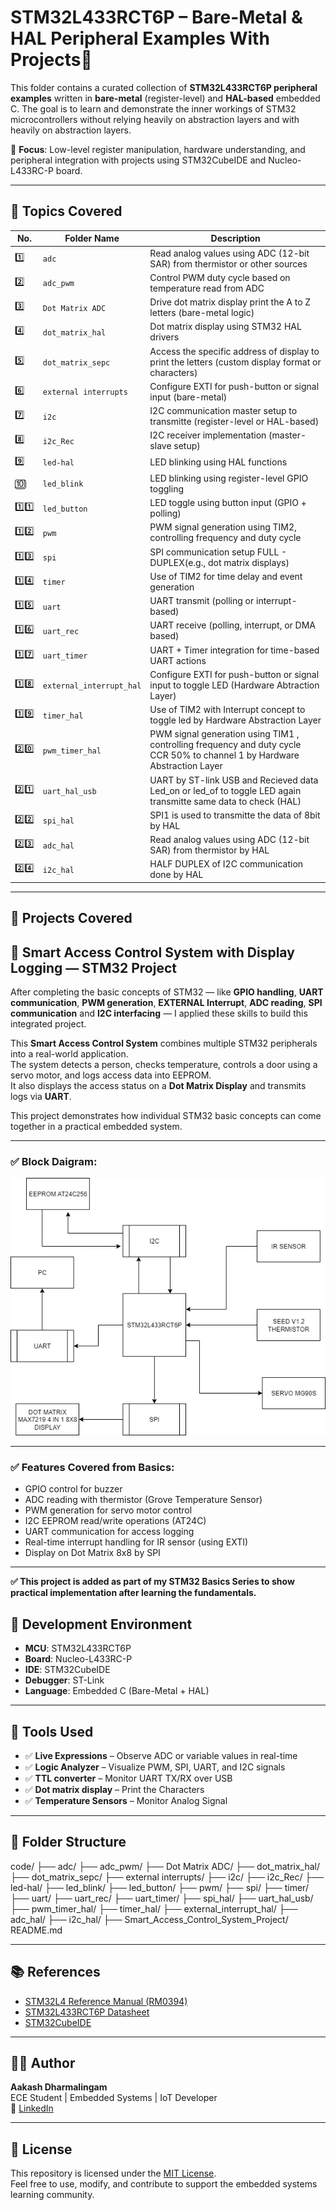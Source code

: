 # STM32L433RCT6P – Bare-Metal & HAL Peripheral Examples With Projects🚀

This folder contains a curated collection of **STM32L433RCT6P peripheral examples** written in **bare-metal** (register-level) and **HAL-based** embedded C. The goal is to learn and demonstrate the inner workings of STM32 microcontrollers without relying heavily on abstraction layers and with heavily on abstraction layers.

🧠 **Focus**: Low-level register manipulation, hardware understanding, and peripheral integration with projects using STM32CubeIDE and Nucleo-L433RC-P board.

---

## 🧩 Topics Covered

| No. | Folder Name        | Description |
|-----|--------------------|-------------|
| 1️⃣ | `adc`              | Read analog values using ADC (12-bit SAR) from thermistor or other sources |
| 2️⃣ | `adc_pwm`          | Control PWM duty cycle based on temperature read from ADC |
| 3️⃣ | `Dot Matrix ADC`   | Drive dot matrix display print the A to Z letters (bare-metal logic) |
| 4️⃣ | `dot_matrix_hal`   | Dot matrix display using STM32 HAL drivers |
| 5️⃣ | `dot_matrix_sepc`  | Access the specific address of display to print the letters (custom display format or characters) |
| 6️⃣ | `external interrupts` | Configure EXTI for push-button or signal input (bare-metal) |
| 7️⃣ | `i2c`              | I2C communication master setup to transmitte (register-level or HAL-based) |
| 8️⃣ | `i2c_Rec`          | I2C receiver implementation (master-slave setup) |
| 9️⃣ | `led-hal`          | LED blinking using HAL functions |
| 🔟 | `led_blink`         | LED blinking using register-level GPIO toggling |
| 1️⃣1️⃣ | `led_button`     | LED toggle using button input (GPIO + polling) |
| 1️⃣2️⃣ | `pwm`            | PWM signal generation using TIM2, controlling frequency and duty cycle |
| 1️⃣3️⃣ | `spi`            | SPI communication setup FULL - DUPLEX(e.g., dot matrix displays) |
| 1️⃣4️⃣ | `timer`          | Use of TIM2 for time delay and event generation |
| 1️⃣5️⃣ | `uart`           | UART transmit (polling or interrupt-based) |
| 1️⃣6️⃣ | `uart_rec`       | UART receive (polling, interrupt, or DMA based) |
| 1️⃣7️⃣ | `uart_timer`     | UART + Timer integration for time-based UART actions |
| 1️⃣8️⃣ | `external_interrupt_hal`     | Configure EXTI for push-button or signal input to toggle LED (Hardware Abtraction Layer) |
| 1️⃣9️⃣ | `timer_hal`     | Use of TIM2 with Interrupt concept to toggle led by Hardware Abstraction Layer |
| 2️⃣0️⃣ | `pwm_timer_hal`     | PWM signal generation using TIM1 , controlling frequency and duty cycle CCR 50% to channel 1 by Hardware Abstraction Layer |
| 2️⃣1️⃣ | `uart_hal_usb`     | UART by ST-link USB and Recieved data Led_on or led_of to toggle LED again transmitte same data to check (HAL) |
| 2️⃣2️⃣ | `spi_hal`     | SPI1 is used to transmitte the data of 8bit by HAL |
| 2️⃣3️⃣ | `adc_hal`     | Read analog values using ADC (12-bit SAR) from thermistor by HAL |
| 2️⃣4️⃣ | `i2c_hal`     | HALF DUPLEX of I2C communication done by HAL |

---
## 🧩 Projects Covered

## 📁 Smart Access Control System with Display Logging — STM32 Project

After completing the basic concepts of STM32 — like **GPIO handling**, **UART communication**, **PWM generation**, **EXTERNAL Interrupt**, **ADC reading**, **SPI communication** and **I2C interfacing** — I applied these skills to build this integrated project.

This **Smart Access Control System** combines multiple STM32 peripherals into a real-world application.  
The system detects a person, checks temperature, controls a door using a servo motor, and logs access data into EEPROM.  
It also displays the access status on a **Dot Matrix Display** and transmits logs via **UART**.

This project demonstrates how individual STM32 basic concepts can come together in a practical embedded system.

---

### ✅ Block Daigram:
![Alt Text](code/IMAGE/PROJECT-2.png)


---

### ✅ Features Covered from Basics:
- GPIO control for buzzer
- ADC reading with thermistor (Grove Temperature Sensor)
- PWM generation for servo motor control
- I2C EEPROM read/write operations (AT24C)
- UART communication for access logging
- Real-time interrupt handling for IR sensor (using EXTI)
- Display on Dot Matrix 8x8 by SPI

---

**✅ This project is added as part of my STM32 Basics Series to show practical implementation after learning the fundamentals.**

## 🔧 Development Environment

- **MCU**: STM32L433RCT6P  
- **Board**: Nucleo-L433RC-P  
- **IDE**: STM32CubeIDE  
- **Debugger**: ST-Link  
- **Language**: Embedded C (Bare-Metal + HAL)

---

## 🧪 Tools Used

- ✅ **Live Expressions** – Observe ADC or variable values in real-time  
- ✅ **Logic Analyzer** – Visualize PWM, SPI, UART, and I2C signals  
- ✅ **TTL converter** – Monitor UART TX/RX over USB
- ✅ **Dot matrix display** – Print the Characters
- ✅ **Temperature Sensors** – Monitor Analog Signal

---

## 📂 Folder Structure
code/
├── adc/
├── adc_pwm/
├── Dot Matrix ADC/
├── dot_matrix_hal/
├── dot_matrix_sepc/
├── external interrupts/
├── i2c/
├── i2c_Rec/
├── led-hal/
├── led_blink/
├── led_button/
├── pwm/
├── spi/
├── timer/
├── uart/
├── uart_rec/
├── uart_timer/
├── spi_hal/
├── uart_hal_usb/
├── pwm_timer_hal/
├── timer_hal/
├── external_interrupt_hal/
├── adc_hal/
├── i2c_hal/
├── Smart_Access_Control_System_Project/
README.md


---

## 📚 References

- [STM32L4 Reference Manual (RM0394)](https://www.st.com/resource/en/reference_manual/dm00151940.pdf)  
- [STM32L433RCT6P Datasheet](https://www.st.com/resource/en/datasheet/stm32l433rct6.pdf)  
- [STM32CubeIDE](https://www.st.com/en/development-tools/stm32cubeide.html)

---

## 👨‍💻 Author

**Aakash Dharmalingam**  
 ECE Student | Embedded Systems | IoT Developer  
🔗 [LinkedIn](https://www.linkedin.com/in/aakash-dharmalingam-6a1455248/)

---

## 📜 License

This repository is licensed under the [MIT License](../../LICENSE).  
Feel free to use, modify, and contribute to support the embedded systems learning community.



